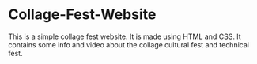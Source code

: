 # Collage-Fest-Website
This is a simple collage fest website. It is made using HTML and CSS. It contains some info and video about the collage cultural fest and technical fest.  
